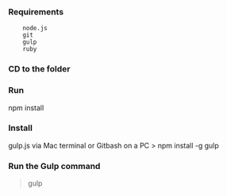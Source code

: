 ### Requirements
        node.js
        git
        gulp
        ruby

### CD to the folder

### Run
npm install

### Install 
gulp.js via Mac terminal or Gitbash on a PC > npm install -g gulp

### Run the Gulp command 
> gulp
